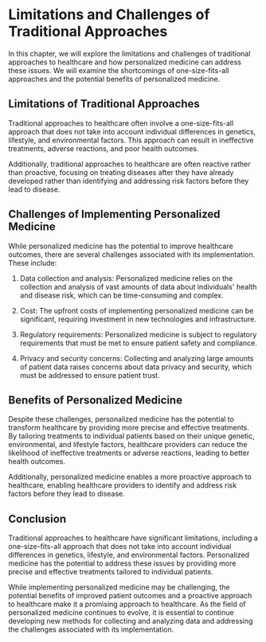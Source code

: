 Limitations and Challenges of Traditional Approaches
==================================================================================================

In this chapter, we will explore the limitations and challenges of traditional approaches to healthcare and how personalized medicine can address these issues. We will examine the shortcomings of one-size-fits-all approaches and the potential benefits of personalized medicine.

Limitations of Traditional Approaches
-------------------------------------

Traditional approaches to healthcare often involve a one-size-fits-all approach that does not take into account individual differences in genetics, lifestyle, and environmental factors. This approach can result in ineffective treatments, adverse reactions, and poor health outcomes.

Additionally, traditional approaches to healthcare are often reactive rather than proactive, focusing on treating diseases after they have already developed rather than identifying and addressing risk factors before they lead to disease.

Challenges of Implementing Personalized Medicine
------------------------------------------------

While personalized medicine has the potential to improve healthcare outcomes, there are several challenges associated with its implementation. These include:

1. Data collection and analysis: Personalized medicine relies on the collection and analysis of vast amounts of data about individuals' health and disease risk, which can be time-consuming and complex.

2. Cost: The upfront costs of implementing personalized medicine can be significant, requiring investment in new technologies and infrastructure.

3. Regulatory requirements: Personalized medicine is subject to regulatory requirements that must be met to ensure patient safety and compliance.

4. Privacy and security concerns: Collecting and analyzing large amounts of patient data raises concerns about data privacy and security, which must be addressed to ensure patient trust.

Benefits of Personalized Medicine
---------------------------------

Despite these challenges, personalized medicine has the potential to transform healthcare by providing more precise and effective treatments. By tailoring treatments to individual patients based on their unique genetic, environmental, and lifestyle factors, healthcare providers can reduce the likelihood of ineffective treatments or adverse reactions, leading to better health outcomes.

Additionally, personalized medicine enables a more proactive approach to healthcare, enabling healthcare providers to identify and address risk factors before they lead to disease.

Conclusion
----------

Traditional approaches to healthcare have significant limitations, including a one-size-fits-all approach that does not take into account individual differences in genetics, lifestyle, and environmental factors. Personalized medicine has the potential to address these issues by providing more precise and effective treatments tailored to individual patients.

While implementing personalized medicine may be challenging, the potential benefits of improved patient outcomes and a proactive approach to healthcare make it a promising approach to healthcare. As the field of personalized medicine continues to evolve, it is essential to continue developing new methods for collecting and analyzing data and addressing the challenges associated with its implementation.
